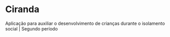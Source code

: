 # Ciranda
Aplicação para auxiliar o desenvolvimento de crianças durante o isolamento social | Segundo período
